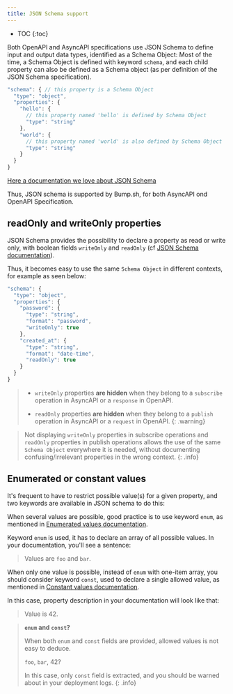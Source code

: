 ```yaml
---
title: JSON Schema support
---
```


- TOC
{:toc}

Both OpenAPI and AsyncAPI specifications use JSON Schema to define input and output data types, identified as a Schema Object:
Most of the time, a Schema Object is defined with keyword `schema`, and each child property can also be defined as a Schema object (as per definition of the JSON Schema specification).

```javascript
"schema": { // this property is a Schema Object
  "type": "object",
  "properties": {
    "hello": {
      // this property named 'hello' is defined by Schema Object
      "type": "string"
    },
    "world": {
      // this property named 'world' is also defined by Schema Object
      "type": "string"
    }
  }
}
```

[Here a documentation we love about JSON Schema](https://json-schema.org/)

Thus, JSON schema is supported by Bump.sh, for both AsyncAPI ond OpenAPI Specification.

## readOnly and writeOnly properties

JSON Schema provides the possibility to declare a property as read or write only, with boolean fields `writeOnly` and `readOnly` (cf [JSON Schema documentation](https://json-schema.org/draft-07/json-schema-validation.html#rfc.section.10.3)).

Thus, it becomes easy to use the same `Schema Object` in different contexts, for example as seen below:

```javascript
"schema": {
  "type": "object",
  "properties": {
    "password": {
      "type": "string",
      "format": "password",
      "writeOnly": true
    },
    "created_at": {
      "type": "string",
      "format": "date-time",
      "readOnly": true
    }
  }
}
```

> - `writeOnly` properties **are hidden** when they belong to a `subscribe` operation in AsyncAPI or a `response` in OpenAPI.
>
> - `readOnly` properties **are hidden** when they belong to a `publish` operation in AsyncAPI or a `request` in OpenAPI.
{: .warning}

> Not displaying `writeOnly` properties in subscribe operations and `readOnly` properties in publish operations allows the use of the same `Schema Object` everywhere it is needed, without documenting confusing/irrelevant properties in the wrong context.
{: .info}


## Enumerated or constant values

It's frequent to have to restrict possible value(s) for a given property, and two keywords
are available in JSON schema to do this:

When several values are possible, good practice is to use keyword `enum`,
as mentioned in [Enumerated values documentation](https://json-schema.org/understanding-json-schema/reference/generic.html?highlight=const#enumerated-values).

Keyword `enum` is used, it has to declare an array of all possible values.
In your documentation, you'll see a sentence:
> Values are `foo` and `bar`.

When only one value is possible, instead of `enum` with one-item array,
you should consider keyword `const`, used to declare a single allowed value,
as mentioned in [Constant values documentation](https://json-schema.org/understanding-json-schema/reference/generic.html?highlight=const#constant-values).

In this case, property description in your documentation will look like that:
> Value is 42.

> **`enum` and `const`?**
>
> When both `enum` and `const` fields are provided, allowed values is not easy to deduce.
> 
> `foo`, `bar`, 42?
>
> In this case, only `const` field is extracted, and you should be warned about in your deployment logs.
{: .info}
